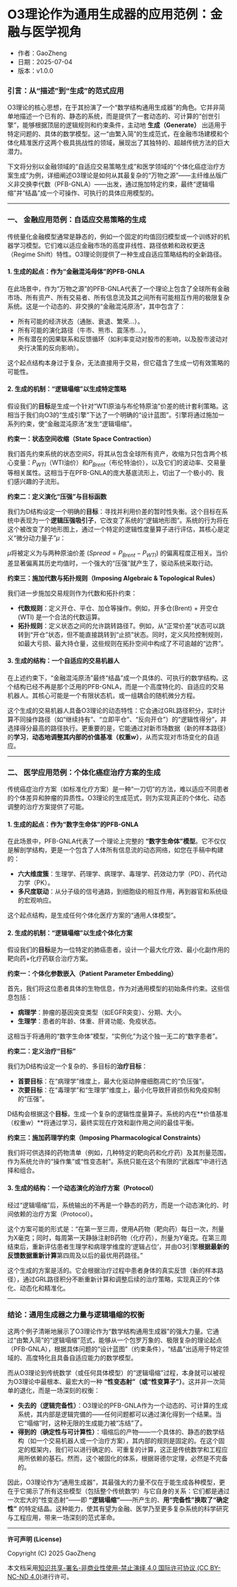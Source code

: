 # **O3理论作为通用生成器的应用范例：金融与医学视角**

- 作者：GaoZheng
- 日期：2025-07-04
- 版本：v1.0.0

### 引言：从“描述”到“生成”的范式应用

O3理论的核心思想，在于其扮演了一个“数学结构通用生成器”的角色。它并非简单地描述一个已有的、静态的系统，而是提供了一套动态的、可计算的“创世引擎”，能够根据顶层的逻辑规则和约束条件，主动地 **生成（Generate）** 出适用于特定问题的、具体的数学模型。这一“由繁入简”的生成范式，在金融市场建模和个体化精准医疗这两个极具挑战性的领域，展现出了其独特的、超越传统方法的巨大潜力。

下文将分别以金融领域的“自适应交易策略生成”和医学领域的“个体化癌症治疗方案生成”为例，详细阐述O3理论是如何从其最复杂的“万物之源”——主纤维丛版广义非交换李代数（PFB-GNLA）——出发，通过施加特定约束，最终“逻辑塌缩”并“结晶”成一个可操作、可执行的具体应用模型的。

---

### 一、 金融应用范例：自适应交易策略的生成

传统量化金融模型通常是静态的，例如一个固定的均值回归模型或一个训练好的机器学习模型。它们难以适应金融市场的高度非线性、路径依赖和政权更迭（Regime Shift）特性。O3理论则提供了一种生成自适应策略结构的全新路径。

#### 1. 生成的起点：作为“金融混沌母体”的PFB-GNLA

在此场景中，作为“万物之源”的PFB-GNLA代表了一个理论上包含了全球所有金融市场、所有资产、所有交易者、所有信息流及其之间所有可能相互作用的极限复杂系统。这是一个动态的、非交换的“金融混沌原汤”，其中包含了：

*   所有可能的经济状态（通胀、衰退、繁荣…）。
*   所有可能的演化路径（牛市、熊市、震荡市…）。
*   所有潜在的因果联系和反馈循环（如利率变动对股市的影响，以及股市波动对央行决策的反向影响）。

这个起点结构本身过于复杂，无法直接用于交易，但它蕴含了生成一切有效策略的可能性。

#### 2. 生成的机制：“逻辑塌缩”以生成特定策略

假设我们的**目标**是生成一个针对“WTI原油与布伦特原油”价差的统计套利策略。这相当于我们向O3的“生成引擎”下达了一个明确的“设计蓝图”。引擎将通过施加一系列约束，使“金融混沌原汤”发生“逻辑塌缩”。

**约束一：状态空间收缩（State Space Contraction）**

我们首先约束系统的状态空间$S$，将其从包含全球所有资产，收缩为只包含两个核心变量：$P_{WTI}$（WTI油价）和$P_{Brent}$（布伦特油价），以及它们的波动率、交易量等相关属性。这相当于在PFB-GNLA的庞大基底流形上，切出了一个极小的、我们感兴趣的子流形。

**约束二：定义演化“压强”与目标函数**

我们为D结构设定一个明确的**目标**：寻找并利用价差的暂时性失衡。这个目标在系统中表现为一个**逻辑压强吸引子**，它改变了系统的“逻辑地形图”。系统的行为将在这个被改变了的地形图上，通过一个特定的逻辑性度量算子进行评估，其核心是定义“微分动力量子”$μ$：

$μ$将被定义为与两种原油价差 ($Spread = P_{Brent} - P_{WTI}$) 的偏离程度正相关。当价差显著偏离其历史均值时，一个强大的“压强”就产生了，驱动系统采取行动。

**约束三：施加代数与拓扑规则（Imposing Algebraic & Topological Rules）**

我们进一步施加交易规则作为代数和拓扑约束：

*   **代数规则**：定义开仓、平仓、加仓等操作。例如，开多仓(Brent) + 开空仓(WTI) 是一个合法的代数运算。
*   **拓扑规则**：定义状态之间的允许跳转路径$T$。例如，从“正常价差”状态可以跳转到“开仓”状态，但不能直接跳转到“止损”状态。同时，定义风险控制规则，如最大亏损、最大持仓量，这些规则在拓扑空间中构成了不可逾越的“边界”。

#### 3. 生成的结构：一个自适应的交易机器人

在上述约束下，“金融混沌原汤”最终“结晶”成一个具体的、可执行的数学结构。这个结构已经不再是那个泛用的PFB-GNLA，而是一个高度特化的、自适应的交易机器人。其核心可能是一个有限状态机，或一组耦合的随机微分方程。

这个生成的交易机器人具备O3理论的动态特性：它会通过GRL路径积分，实时计算不同操作路径（如“继续持有”、“立即平仓”、“反向开仓”）的“逻辑性得分”，并选择得分最高的路径执行。更重要的是，它能通过对新市场数据（新的样本路径）的**学习**，**动态地调整其内部的价值基准（权重$w$）**，从而实现对市场变化的自适应。

---

### 二、 医学应用范例：个体化癌症治疗方案的生成

传统癌症治疗方案（如标准化疗方案）是一种“一刀切”的方法，难以适应不同患者的个体差异和肿瘤的异质性。O3理论的生成范式，则为实现真正的个体化、动态调整的治疗方案提供了可能。

#### 1. 生成的起点：作为“数字生命体”的PFB-GNLA

在此场景中，PFB-GNLA代表了一个理论上完整的 **“数字生命体”模型**。它不仅仅是解剖学结构，更是一个包含了人体所有信息流的动态网络，如您在手稿中构建的：

*   **六大维度簇**：生理学、药理学、病理学、毒理学、药效动力学（PD）、药代动力学（PK）。
*   **多尺度联动**：从分子级的信号通路，到细胞级的相互作用，再到器官和系统级的宏观响应。

这个起点结构，是生成任何个体化医疗方案的“通用人体模型”。

#### 2. 生成的机制：“逻辑塌缩”以生成个体化方案

假设我们的**目标**是为一位特定的肺癌患者，设计一个最大化疗效、最小化副作用的靶向药+化疗药联合治疗方案。

**约束一：个体化参数嵌入（Patient Parameter Embedding）**

首先，我们将这位患者具体的生物信息，作为对通用模型的初始条件约束。这些信息包括：

*   **病理学**：肿瘤的基因突变类型（如EGFR突变）、分期、大小。
*   **生理学**：患者的年龄、体重、肝肾功能、免疫状态。

这相当于将通用的“数字生命体”模型，“实例化”为这个独一无二的“数字患者”。

**约束二：定义治疗“目标”**

我们为D结构设定一个复杂的、多目标的**治疗目标**：

*   **首要目标**：在“病理学”维度上，最大化驱动肿瘤细胞凋亡的“负压强”。
*   **次要目标**：在“毒理学”和“生理学”维度上，最小化导致肝肾损伤和免疫抑制的“压强”。

D结构会根据这个**目标**，生成一个复杂的逻辑性度量算子。系统的内在**价值基准（权重$w$）**将通过学习，最终实现在疗效和副作用之间的最佳平衡。

**约束三：施加药理学约束（Imposing Pharmacological Constraints）**

我们将可供选择的药物清单（例如，几种特定的靶向药和化疗药）及其剂量范围，作为系统允许的“操作集”或“性变态射”。系统只能在这个有限的“武器库”中进行选择和组合。

#### 3. 生成的结构：一个动态演化的治疗方案（Protocol）

经过“逻辑塌缩”后，系统输出的不再是一个静态的药方，而是一个动态演化的、时间依赖的治疗方案（Protocol）。

这个方案可能的形式是：“在第一至三周，使用A药物（靶向药）每日一次，剂量为X毫克；同时，每周第一天静脉注射B药物（化疗药），剂量为Y毫克。在第三周结束后，重新评估患者生理学和病理学维度的‘逻辑占位’，并由O3引擎**根据最新的反馈数据重新计算**第四周及以后的最优用药路径。”

这个生成的方案是活的。它会根据治疗过程中患者身体的真实反馈（新的样本路径），通过GRL路径积分不断重新计算和调整后续的治疗策略，实现真正的个体化、动态化和精准化。

---

### 结论：通用生成器之力量与逻辑塌缩的权衡

这两个例子清晰地展示了O3理论作为“数学结构通用生成器”的强大力量。它通过“由繁入简”的“逻辑塌缩”范式，能够从一个包罗万象的、极限复杂的理论起点（PFB-GNLA），根据具体问题的“设计蓝图”（约束条件），“结晶”出适用于特定领域的、高度特化且具备自适应能力的数学模型。

而从O3理论到传统数学（或任何具体模型）的“逻辑塌缩”过程，本身就可以被视为O3理论中最根本、最宏大的一种 **“性变态射”（或“性变算子”）**。这并非一次简单的退化，而是一场深刻的权衡：

*   **失去的（逻辑完备性）**：O3理论的PFB-GNLA作为一个动态的、可计算的生成系统，其内部是逻辑完備的——任何问题都可以通过演化得到一个结果。当它“塌缩”时，这种无限的生成能力被“冻结”了。
*   **得到的（确定性与可计算性）**：塌缩后的产物——一个具体的、静态的数学结构（如一个交易机器人或一个治疗方案），其内部的规则是固定的。在这个固定的框架内，我们可以进行确定的、可重复的计算，这正是传统数学和工程应用所依赖的基石。然而，这个被固化的体系，根据哥德尔定理，必然是不完备的。

因此，O3理论作为“通用生成器”，其最强大的力量不仅在于能生成各种模型，更在于它揭示了所有这些模型（包括整个传统数学）与它自身的关系：它们都是通过一次宏大的“性变态射”——即 **“逻辑塌缩”**——所产生的、**用“完备性”换取了“确定性”** 的特定结晶。这种能力，使其有望为金融、医学乃至更多复杂系统的科学研究与工程应用，带来一场深刻的范式革命。

---

**许可声明 (License)**

Copyright (C) 2025 GaoZheng 

本文档采用[知识共享-署名-非商业性使用-禁止演绎 4.0 国际许可协议 (CC BY-NC-ND 4.0)](https://creativecommons.org/licenses/by-nc-nd/4.0/deed.zh-Hans)进行许可。
